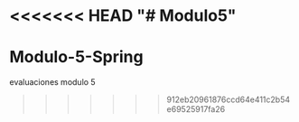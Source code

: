 <<<<<<< HEAD
"# Modulo5" 
=======
# Modulo-5-Spring
evaluaciones modulo 5
>>>>>>> 912eb20961876ccd64e411c2b54e69525917fa26
